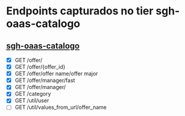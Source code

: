 # Endpoints capturados no tier sgh-oaas-catalogo

## [sgh-oaas-catalogo](https://oaas-catalogo.nuvem.bb.com.br/doc/)

- [X] GET /offer/
- [X] GET /offer/{offer_id}
- [X] GET /offer/offer name/offer major
- [X] GET /offer/manager/fast
- [X] GET /offer/manager/
- [X] GET /category
- [X] GET /util/user
- [ ] GET /util/values_from_url/offer_name
